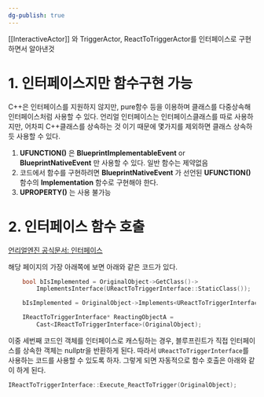 ```yaml
---
dg-publish: true
---
```


[[InteractiveActor]] 와 TriggerActor, ReactToTriggerActor를 인터페이스로 구현하면서 알아낸것
# 1. 인터페이스지만 함수구현 가능
C++은 인터페이스를 지원하지 않지만, pure함수 등을 이용하며 클래스를 다중상속해 인터페이스처럼 사용할 수 있다. 언리얼 인터페이스는 인터페이스클래스를 따로 사용하지만, 어차피 C++클래스를 상속하는 것 이기 때문에 몇가지를 제외하면 클래스 상속하듯 사용할 수 있다.
1. **UFUNCTION()** 은 **BlueprintImplementableEvent** or **BlueprintNativeEvent** 만 사용할 수 있다. 일반 함수는 제약없음
2. 코드에서 함수를 구현하려면 **BlueprintNativeEvent** 가 선언된 **UFUNCTION()** 함수의 **Implementation** 함수로 구현해야 한다.
3. **UPROPERTY()** 는 사용 불가능

# 2. 인터페이스 함수 호출
[언리얼엔진 공식문서: 인터페이스](https://docs.unrealengine.com/5.3/ko/interfaces-in-unreal-engine/)

해당 페이지의 가장 아래쪽에 보면 아래와 같은 코드가 있다.
```cpp
    bool bIsImplemented = OriginalObject->GetClass()->
	    ImplementsInterface(UReactToTriggerInterface::StaticClass()); 

    bIsImplemented = OriginalObject->Implements<UReactToTriggerInterface>(); 

    IReactToTriggerInterface* ReactingObjectA = 
	    Cast<IReactToTriggerInterface>(OriginalObject); 
```
이중 세번째 코드인 객체를 인터페이스로 캐스팅하는 경우, 블루프린트가 직접 인터페이스를 상속한 객체는 nullptr을 반환하게 된다. 따라서 `UReactToTriggerInterface`를 사용하는 코드를 사용할 수 있도록 하자. 그렇게 되면 자동적으로 함수 호출은 아래와 같이 하게 된다.
```cpp
IReactToTriggerInterface::Execute_ReactToTrigger(OriginalObject);
```
